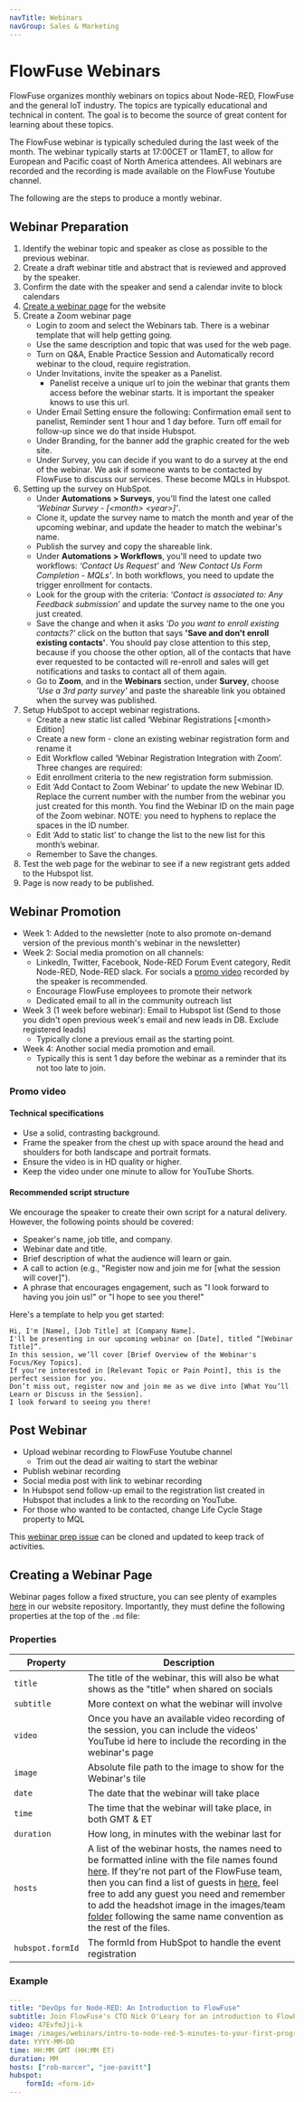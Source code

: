 ```yaml
---
navTitle: Webinars
navGroup: Sales & Marketing
---
```


# FlowFuse Webinars

FlowFuse organizes monthly webinars on topics about Node-RED, FlowFuse and the general IoT industry. The topics are typically educational and technical in content. The goal is to become the source of great content for learning about these topics.

The FlowFuse webinar is typically scheduled during the last week of the month. The webinar typically starts at 17:00CET or 11amET, to allow for European and Pacific coast of North America attendees.  All webinars are recorded and the recording is made available on the FlowFuse Youtube channel.

The following are the steps to produce a montly webinar.

## Webinar Preparation

   1. Identify the webinar topic and speaker as close as possible to the previous webinar.
   2. Create a draft webinar title and abstract that is reviewed and approved by the speaker. 
   3. Confirm the date with the speaker and send a calendar invite to block calendars
   4. [Create a webinar page](#creating-a-webinar-page) for the website
   5. Create a Zoom webinar page
        * Login to zoom and select the Webinars tab. There is a webinar template that will help getting going.
        * Use the same description and topic that was used for the web page. 
        * Turn on Q&A, Enable Practice Session and Automatically record webinar to the cloud, require registration. 
        * Under Invitations, invite the speaker as a Panelist.
            - Panelist receive a unique url to join the webinar that grants them access before the webinar starts. It is important the speaker knows to use this url.
        * Under Email Setting ensure the following: Confirmation email sent to panelist, Reminder sent 1 hour and 1 day before.  Turn off email for follow-up since we do that inside Hubspot.
        * Under Branding, for the banner add the graphic created for the web site.
        * Under Survey, you can decide if you want to do a survey at the end of the webinar. We ask if someone wants to be contacted by FlowFuse to discuss our services. These become MQLs in Hubspot.
   6. Setting up the survey on HubSpot.  
        * Under **Automations > Surveys**, you'll find the latest one called *‘Webinar Survey - [&lt;month> &lt;year>]’*.  
        * Clone it, update the survey name to match the month and year of the upcoming webinar, and update the header to match the webinar's name.  
        * Publish the survey and copy the shareable link.  
        * Under **Automations > Workflows**, you'll need to update two workflows: *‘Contact Us Request’* and *‘New Contact Us Form Completion - MQLs’*. In both workflows, you need to update the trigger enrollment for contacts.  
        * Look for the group with the criteria: *‘Contact is associated to: Any Feedback submission’* and update the survey name to the one you just created.  
        * Save the change and when it asks *'Do you want to enroll existing contacts?'* click on the button that says **'Save and don't enroll existing contacts'**. You should pay close attention to this step, because if you choose the other option, all of the contacts that have ever requested to be contacted will re-enroll and sales will get notifications and tasks to contact all of them again.  
        * Go to **Zoom**, and in the **Webinars** section, under **Survey**, choose *'Use a 3rd party survey'* and paste the shareable link you obtained when the survey was published.
   7. Setup HubSpot to accept webinar registrations.
        * Create a new static list called ‘Webinar Registrations [&lt;month> Edition]
        * Create a new form - clone an existing webinar registration form and rename it
        * Edit Workflow called ‘Webinar Registration Integration with Zoom’. Three changes are required:
         * Edit enrollment criteria to the new registration form submission. 
         * Edit ‘Add Contact to Zoom Webinar’ to update the new Webinar ID. Replace the current number with the number from the webinar you just created for this month. You find the Webinar ID on the main page of the Zoom webinar. NOTE: you need to  hyphens to replace the spaces in the ID number.
        * Edit ‘Add to static list’ to change the list to the new list for this month’s webinar.
        * Remember to Save the changes.
   8. Test the web page for the webinar to see if a new registrant gets added to the Hubspot list.
   9. Page is now ready to be published.

## Webinar Promotion

* Week 1: Added to the newsletter (note to also promote on-demand version of the previous month's webinar in the newsletter) 
* Week 2: Social media promotion on all channels:
    * LinkedIn, Twitter, Facebook, Node-RED Forum Event category, Redit Node-RED, Node-RED slack. For socials a [promo video](#promo-video) recorded by the speaker is recommended.
    * Encourage FlowFuse employees to promote their network
    * Dedicated email to all in the community outreach list
* Week 3 (1 week before webinar): Email to Hubspot list (Send to those you didn't open previous week's email and new leads in DB. Exclude registered leads) 
    * Typically clone a previous email as the starting point.
* Week 4: Another social media promotion and email.
    * Typically this is sent 1 day before the webinar as a reminder that its not too late to join.

### Promo video
#### Technical specifications
* Use a solid, contrasting background.
* Frame the speaker from the chest up with space around the head and shoulders for both landscape and portrait formats.
* Ensure the video is in HD quality or higher.
* Keep the video under one minute to allow for YouTube Shorts.

#### Recommended script structure
We encourage the speaker to create their own script for a natural delivery. However, the following points should be covered:
* Speaker's name, job title, and company.
* Webinar date and title.
* Brief description of what the audience will learn or gain.
* A call to action (e.g., "Register now and join me for [what the session will cover]").
* A phrase that encourages engagement, such as "I look forward to having you join us!" or "I hope to see you there!"

Here's a template to help you get started:
```
Hi, I'm [Name], [Job Title] at [Company Name].
I'll be presenting in our upcoming webinar on [Date], titled “[Webinar Title]”.
In this session, we’ll cover [Brief Overview of the Webinar's Focus/Key Topics].
If you're interested in [Relevant Topic or Pain Point], this is the perfect session for you.
Don’t miss out, register now and join me as we dive into [What You’ll Learn or Discuss in the Session].
I look forward to seeing you there!
```

## Post Webinar

* Upload webinar recording to FlowFuse Youtube channel
    * Trim out the dead air waiting to start the webinar
* Publish webinar recording
* Social media post with link to webinar recording
* In Hubspot send follow-up email to the registration list created in Hubspot that includes a link to the recording on YouTube.
* For those who wanted to be contacted, change Life Cycle Stage property to MQL 

This [webinar prep issue](https://github.com/FlowFuse/customer/issues/271) can be cloned and updated to keep track of activities.

## Creating a Webinar Page

Webinar pages follow a fixed structure, you can see plenty of examples [here](https://github.com/FlowFuse/website/tree/main/src/webinars) in our website repository. Importantly, they must define the following properties at the top of the `.md` file:

### Properties

| Property | Description
|-|-|
| `title` | The title of the webinar, this will also be what shows as the "title" when shared on socials
| `subtitle` | More context on what the webinar will involve
| `video` | Once you have an available video recording of the session, you can include the videos' YouTube id here to include the recording in the webinar's page
| `image` | Absolute file path to the image to show for the Webinar's tile
| `date` | The date that the webinar will take place
| `time` | The time that the webinar will take place, in both GMT & ET
| `duration` | How long, in minutes with the webinar last for
| `hosts` | A list of the webinar hosts, the names need to be formatted inline with the file names found [here](https://github.com/FlowFuse/website/tree/main/src/_data/team). If they're not part of the FlowFuse team, then you can find a list of guests in [here](https://github.com/FlowFuse/website/tree/main/src/_data/guests), feel free to add any guest you need and remember to add the headshot image in the images/team [folder](https://github.com/FlowFuse/website/tree/main/src/images/team) following the same name convention as the rest of the files.
| `hubspot.formId` | The formId from HubSpot to handle the event registration

### Example

```yml
---
title: "DevOps for Node-RED: An Introduction to FlowFuse"
subtitle: Join FlowFuse's CTO Nick O'Leary for an introduction to FlowFuse and how it provides DevOps for Node-RED.
video: 47EvfmJji-k
image: /images/webinars/intro-to-node-red-5-minutes-to-your-first-program-webinar-feb-2023.jpg
date: YYYY-MM-DD
time: HH:MM GMT (HH:MM ET) 
duration: MM
hosts: ["rob-marcer", "joe-pavitt"]
hubspot:
    formId: <form-id>
---
```
